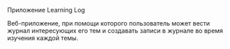 Приложение Learning Log

Веб-приложение, при помощи которого пользователь может вести журнал интересующих его тем и создавать записи в журнале во время изучения каждой темы.